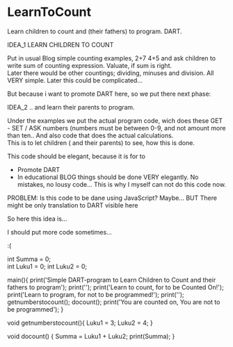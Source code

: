




LearnToCount
============

Learn children to count and (their fathers) to program.  DART.


IDEA_1   LEARN CHILDREN TO COUNT

Put in usual Blog simple counting examples,  2+7   4+5  and ask children to 
write sum of counting expression.  Valuate, if sum is right.  
Later there would be other countings; dividing, minuses and division.  All VERY simple. 
Later this could be complicated...


But because i want to promote DART here, so we put there next phase:  

IDEA_2   ..  and learn their parents to program.

Under the examples we put the actual program code, wich does these GET - SET / ASK numbers
(numbers must be between 0-9, and not amount more than ten.. 
And also code that does the actual calculations.  
      This is to let children ( and their parents)  to see, how this is done.  
      

This code should be elegant, because it is for to
-  Promote DART
-  In educational BLOG things should be done VERY elegantly.  No mistakes, no lousy code...
This is why I myself can not do this code now.  


PROBLEM:  Is this code to be dane using JavaScript?  Maybe...
BUT There might be only translation to DART visible here



So here this idea is...

I should put more code sometimes...

:(


  int Summa   = 0;  
  int Luku1   = 0;
  int Luku2   = 0;



main(){
  print('Simple DART-program to Learn Children to Count and their fathers to program');
  print('');
  print('Learn to count, for to be Counted On!');
  print('Learn to program, for not to be programmed!'); 
  print('');
  getnumberstocount();
  docount();
  print('You are counted on, You are not to be programmed');
}

void getnumberstocount(){
  Luku1 = 3;
  Luku2 = 4;
}

void docount() {
  Summa = Luku1 + Luku2;
  print(Summa); 
}
